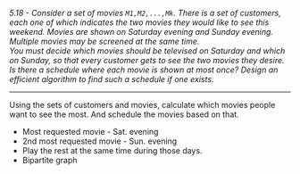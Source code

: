 *5.18 - Consider a set of movies `M1,M2,...,Mk`. There is a set of customers, each one of which indicates the two movies they would like to see this weekend. Movies are shown on Saturday evening and Sunday evening. Multiple movies may be screened at the same time.*  
*You must decide which movies should be televised on Saturday and which on Sunday, so that every customer gets to see the two movies they desire. Is there a schedule where each movie is shown at most once? Design an efficient algorithm to find such a schedule if one exists.*
***
Using the sets of customers and movies, calculate which movies people want to see the most. And schedule the movies based on that.
- Most requested movie - Sat. evening
- 2nd most requested movie - Sun. evening
- Play the rest at the same time during those days.
- Bipartite graph
